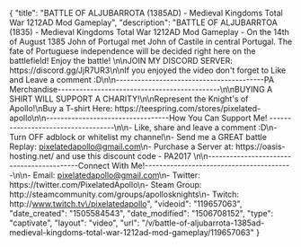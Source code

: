 {
    "title": "BATTLE OF ALJUBARROTA (1385AD) - Medieval Kingdoms Total War 1212AD Mod Gameplay",
    "description": "BATTLE OF ALJUBARRTOA (1835) - Medieval Kingdoms Total War 1212AD Mod Gameplay - On the 14th of August 1385 John of Portugal met John of Castile in central Portugal. The fate of Portuguese independence will be decided right here on the battlefield! Enjoy the battle! \n\nJOIN MY DISCORD SERVER: https:\/\/discord.gg\/JjR7UR3\n\nIf you enjoyed the video don't forget to Like and Leave a comment :D\n\n-----------------------------------------PA Merchandise---------------------------------------------\n\nBUYING A SHIRT WILL SUPPORT A CHARITY!\n\nRepresent the Knight's of Apollo!\nBuy a T-shirt Here: https:\/\/teespring.com\/stores\/pixelated-apollo\n\n----------------------------------How You Can Support Me! -----------------------------------\n\n- Like, share and leave a comment :D\n- Turn OFF adblock or whitelist my channel\n- Send me a GREAT battle Replay: pixelatedapollo@gmail.com\n- Purchase a Server at: https:\/\/oasis-hosting.net\/ and use this discount code - PA2017 \n\n------------------------------------------Connect With Me!-----------------------------------------\n\n- Email: pixelatedapollo@gmail.com\n- Twitter: https:\/\/twitter.com\/PixelatedApollo\n- Steam Group:  http:\/\/steamcommunity.com\/groups\/apollosknights\n- Twitch: http:\/\/www.twitch.tv\/pixelatedapollo",
    "videoid": "119657063",
    "date_created": "1505584543",
    "date_modified": "1506708152",
    "type": "captivate",
    "layout": "video",
    "url": "\/v\/battle-of-aljubarrota-1385ad-medieval-kingdoms-total-war-1212ad-mod-gameplay\/119657063"
}